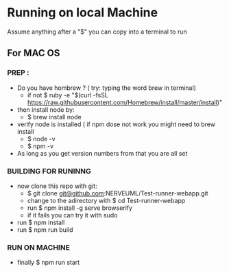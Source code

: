 # Running on local Machine
Assume anything after a "$" you can copy into a terminal to run
## For MAC OS

### PREP :
* Do you have hombrew ? ( try: typing the word brew in terminal)
  - if not $ ruby -e "$(curl -fsSL https://raw.githubusercontent.com/Homebrew/install/master/install)"
* then install node by:
  - $ brew install node
* verify node is installed ( if npm dose not work you might need to brew install 
  - $ node -v 
  - $ npm -v
* As long as you get version numbers from that you are all set 
### BUILDING FOR RUNINNG 
* now clone this repo with git:
  - $ git clone git@github.com:NERVEUML/Test-runner-webapp.git
  - change to the adirectory with $ cd Test-runner-webapp
  - run $ npm install -g serve browserify 
  - if it fails you can try it with sudo 
* run $ npm install 
* run $ npm run build 
### RUN ON MACHINE
* finally $ npm run start
